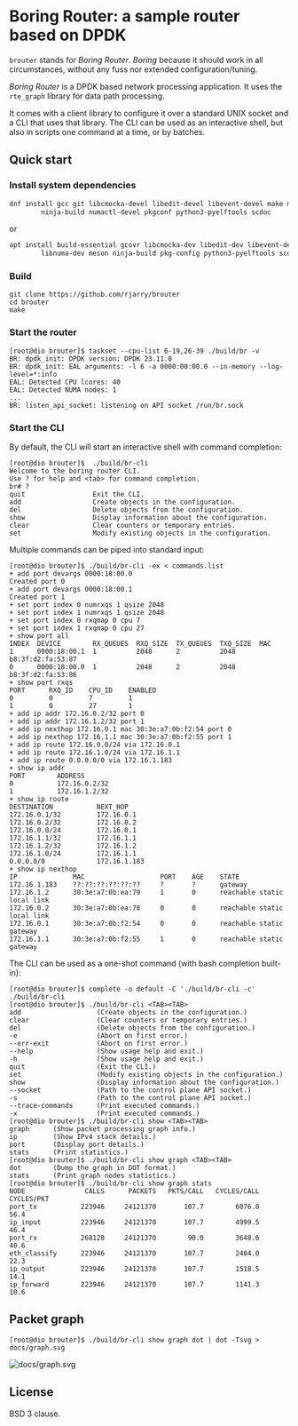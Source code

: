 # Boring Router: a sample router based on DPDK

`brouter` stands for *Boring Router*. *Boring* because it should work in all
circumstances, without any fuss nor extended configuration/tuning.

*Boring Router* is a DPDK based network processing application. It uses the
`rte_graph` library for data path processing.

It comes with a client library to configure it over a standard UNIX socket and
a CLI that uses that library. The CLI can be used as an interactive shell, but
also in scripts one command at a time, or by batches.

## Quick start

### Install system dependencies

```sh
dnf install gcc git libcmocka-devel libedit-devel libevent-devel make meson \
        ninja-build numactl-devel pkgconf python3-pyelftools scdoc
```

or

```sh
apt install build-essential gcovr libcmocka-dev libedit-dev libevent-dev \
        libnuma-dev meson ninja-build pkg-config python3-pyelftools scdoc
```

### Build

```
git clone https://github.com/rjarry/brouter
cd brouter
make
```

### Start the router

```console
[root@dio brouter]$ taskset --cpu-list 6-19,26-39 ./build/br -v
BR: dpdk_init: DPDK version: DPDK 23.11.0
BR: dpdk_init: EAL arguments: -l 6 -a 0000:00:00.0 --in-memory --log-level=*:info
EAL: Detected CPU lcores: 40
EAL: Detected NUMA nodes: 1
...
BR: listen_api_socket: listening on API socket /run/br.sock
```

### Start the CLI

By default, the CLI will start an interactive shell with command completion:

```console
[root@dio brouter]$  ./build/br-cli
Welcome to the boring router CLI.
Use ? for help and <tab> for command completion.
br# ?
quit                 Exit the CLI.
add                  Create objects in the configuration.
del                  Delete objects from the configuration.
show                 Display information about the configuration.
clear                Clear counters or temporary entries.
set                  Modify existing objects in the configuration.
```

Multiple commands can be piped into standard input:

```console
[root@dio brouter]$ ./build/br-cli -ex < commands.list
+ add port devargs 0000:18:00.0
Created port 0
+ add port devargs 0000:18:00.1
Created port 1
+ set port index 0 numrxqs 1 qsize 2048
+ set port index 1 numrxqs 1 qsize 2048
+ set port index 0 rxqmap 0 cpu 7
+ set port index 1 rxqmap 0 cpu 27
+ show port all
INDEX  DEVICE        RX_QUEUES  RXQ_SIZE  TX_QUEUES  TXQ_SIZE  MAC
1      0000:18:00.1  1          2048      2          2048      b8:3f:d2:fa:53:87
0      0000:18:00.0  1          2048      2          2048      b8:3f:d2:fa:53:86
+ show port rxqs
PORT      RXQ_ID    CPU_ID    ENABLED
0         0         7         1
1         0         27        1
+ add ip addr 172.16.0.2/32 port 0
+ add ip addr 172.16.1.2/32 port 1
+ add ip nexthop 172.16.0.1 mac 30:3e:a7:0b:f2:54 port 0
+ add ip nexthop 172.16.1.1 mac 30:3e:a7:0b:f2:55 port 1
+ add ip route 172.16.0.0/24 via 172.16.0.1
+ add ip route 172.16.1.0/24 via 172.16.1.1
+ add ip route 0.0.0.0/0 via 172.16.1.183
+ show ip addr
PORT        ADDRESS
0           172.16.0.2/32
1           172.16.1.2/32
+ show ip route
DESTINATION           NEXT_HOP
172.16.0.1/32         172.16.0.1
172.16.0.2/32         172.16.0.2
172.16.0.0/24         172.16.0.1
172.16.1.1/32         172.16.1.1
172.16.1.2/32         172.16.1.2
172.16.1.0/24         172.16.1.1
0.0.0.0/0             172.16.1.183
+ show ip nexthop
IP              MAC                   PORT    AGE    STATE
172.16.1.183    ??:??:??:??:??:??     ?       ?      gateway
172.16.1.2      30:3e:a7:0b:ea:79     1       0      reachable static local link
172.16.0.2      30:3e:a7:0b:ea:78     0       0      reachable static local link
172.16.0.1      30:3e:a7:0b:f2:54     0       0      reachable static gateway
172.16.1.1      30:3e:a7:0b:f2:55     1       0      reachable static gateway
```

The CLI can be used as a one-shot command (with bash completion built-in):

```console
[root@dio brouter]$ complete -o default -C './build/br-cli -c' ./build/br-cli
[root@dio brouter]$ ./build/br-cli <TAB><TAB>
add                   (Create objects in the configuration.)
clear                 (Clear counters or temporary entries.)
del                   (Delete objects from the configuration.)
-e                    (Abort on first error.)
--err-exit            (Abort on first error.)
--help                (Show usage help and exit.)
-h                    (Show usage help and exit.)
quit                  (Exit the CLI.)
set                   (Modify existing objects in the configuration.)
show                  (Display information about the configuration.)
--socket              (Path to the control plane API socket.)
-s                    (Path to the control plane API socket.)
--trace-commands      (Print executed commands.)
-x                    (Print executed commands.)
[root@dio brouter]$ ./build/br-cli show <TAB><TAB>
graph      (Show packet processing graph info.)
ip         (Show IPv4 stack details.)
port       (Display port details.)
stats      (Print statistics.)
[root@dio brouter]$ ./build/br-cli show graph <TAB><TAB>
dot        (Dump the graph in DOT format.)
stats      (Print graph nodes statistics.)
[root@dio brouter]$ ./build/br-cli show graph stats
NODE               CALLS      PACKETS   PKTS/CALL   CYCLES/CALL    CYCLES/PKT
port_tx           223946     24121370       107.7        6076.0          56.4
ip_input          223946     24121370       107.7        4999.5          46.4
port_rx           268128     24121370        90.0        3648.6          40.6
eth_classify      223946     24121370       107.7        2404.0          22.3
ip_output         223946     24121370       107.7        1518.5          14.1
ip_forward        223946     24121370       107.7        1141.3          10.6
```

## Packet graph

```console
[root@dio brouter]$ ./build/br-cli show graph dot | dot -Tsvg > docs/graph.svg
```

![docs/graph.svg](https://raw.githubusercontent.com/rjarry/brouter/main/docs/graph.svg)

## License

BSD 3 clause.
